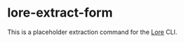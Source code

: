 # lore-extract-form

This is a placeholder extraction command for the [Lore](http://www.lorejs.org) CLI.
